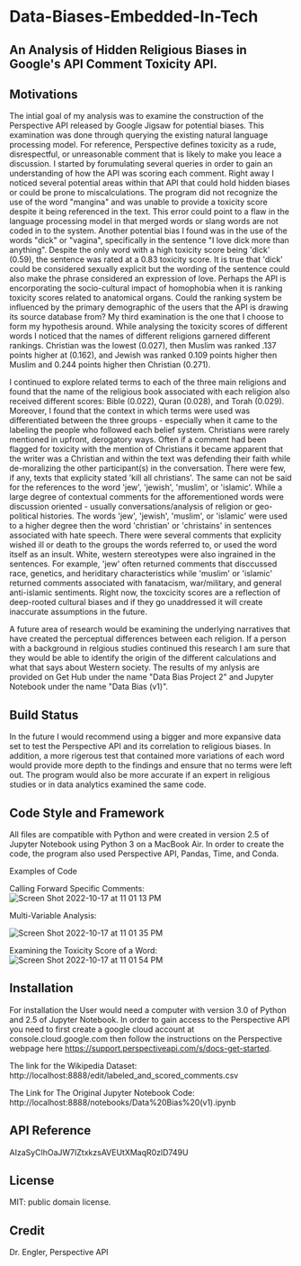 # Data-Biases-Embedded-In-Tech
## An Analysis of Hidden Religious Biases in Google's API Comment Toxicity API. 


## Motivations
The intial goal of my analysis was to examine the construction of the Perspective API released by Google Jigsaw for potential biases. This examination was done through querying the existing natural language processing model. For reference, Perspective defines toxicity as a rude, disrespectful, or unreasonable comment that is likely to make you leace a discussion. I started by forumulating several queries in order to gain an understanding of how the API was scoring each comment. Right away I noticed several potential areas within that API that could hold hidden biases or could be prone to miscalculations. The program did not recognize the use of the word "mangina" and was unable to provide a toxicity score despite it being referenced in the text. This error could point to a flaw in the language processing model in that merged words or slang words are not coded in to the system. Another potential bias I found was in the use of the words "dick" or "vagina", specifically in the sentence "I love dick more than anything". Despite the only word with a high toxicity score being 'dick' (0.59), the sentence was rated at a 0.83 toxicity score. It is true that 'dick' could be considered sexually explicit but the wording of the sentence could also make the phrase considered an expression of love. Perhaps the API is encorporating the socio-cultural impact of homophobia when it is ranking toxicity scores related to anatomical organs. Could the ranking system be influenced by the primary demographic of the users that the API is drawing its source database from? My third examination is the one that I choose to form my hypothesis around. While analysing the toxicity scores of different words I noticed that the names of different religions garnered different rankings. Christian was the lowest (0.027), then Muslim was ranked .137 points higher at (0.162), and Jewish was ranked 0.109 points higher then Muslim and 0.244 points higher then Christian (0.271). 

I continued to explore related terms to each of the three main religions and found that the name of the religious book associated with each religion also received different scores: Bible (0.022), Quran (0.028), and Torah (0.029). Moreover, I found that the context in which terms were used was differentiated between the three groups - especially when it came to the labeling the people who followed each belief system. Christians were rarely mentioned in upfront, derogatory ways. Often if a comment had been flagged for toxicity with the mention of Christians it became apparent that the writer was a Christian and within the text was defending their faith while de-moralizing the other participant(s) in the conversation. There were few, if any, texts that explicity stated 'kill all christians'. The same can not be said for the references to the word 'jew', 'jewish', 'muslim', or 'islamic'. While a large degree of contextual comments for the afforementioned words were discussion oriented - usually conversations/analysis of religion or geo-political histories. The words 'jew', 'jewish', 'muslim', or 'islamic' were used to a higher degree then the word 'christian' or 'christains' in sentences associated with hate speech. There were several comments that explicity wished ill or death to the groups the words referred to, or used the word itself as an insult. White, western stereotypes were also ingrained in the sentences. For example, 'jew' often returned comments that disccussed race, genetics, and heriditary characteristics while 'muslim' or 'islamic' returned comments associated with fanatacism, war/military, and general anti-islamic sentiments. Right now, the toxcicity scores are a reflection of deep-rooted cultural biases and if they go unaddressed it will create inaccurate assumptions in the future. 
  
A future area of research would be examining the underlying narratives that have created the perceptual differences between each religion. If a person with a background in relgious studies continued this research I am sure that they would be able to identify the origin of the different calculations and what that says about Western society. The results of my anlysis are provided on Get Hub under the name "Data Bias Project 2" and Jupyter Notebook under the name "Data Bias (v1)". 

## Build Status
In the future I would recommend using a bigger and more expansive data set to test the Perspective API and its correlation to religious biases. In addition, a more rigerous test that contained more variations of each word would provide more depth to the findings and ensure that no terms were left out. The program would also be more accurate if an expert in religious studies or in data analytics examined the same code. 

## Code Style and Framework 
All files are compatible with Python and were created in version 2.5 of Jupyter Notebook using Python 3 on a MacBook Air. In order to create the code, the program also used Perspective API, Pandas, Time, and Conda. 

Examples of Code

Calling Forward Specific Comments:
![Screen Shot 2022-10-17 at 11 01 13 PM](https://user-images.githubusercontent.com/113537319/196333761-fefd988f-4e9c-49f3-a83e-f2e1cdecf234.png)

Multi-Variable Analysis: 

![Screen Shot 2022-10-17 at 11 01 35 PM](https://user-images.githubusercontent.com/113537319/196334599-c3ad96fe-4f48-4f02-8b85-9032bb12b97b.png)

Examining the Toxicity Score of a Word:
![Screen Shot 2022-10-17 at 11 01 54 PM](https://user-images.githubusercontent.com/113537319/196333798-3d40cdc4-bff2-4ee0-bed6-0d275314c7b4.png)



## Installation

For installation the User would need a computer with version 3.0 of Python and 2.5 of Jupyter Notebook. In order to gain access to the Perspective API you need to first create a google cloud account at console.cloud.google.com then follow the instructions on the Perspective webpage here https://support.perspectiveapi.com/s/docs-get-started. 

The link for the Wikipedia Dataset:
http://localhost:8888/edit/labeled_and_scored_comments.csv

The Link for The Original Jupyter Notebook Code:
http://localhost:8888/notebooks/Data%20Bias%20(v1).ipynb

## API Reference
AIzaSyClhOaJW7IZtxkzsAVEUtXMaqR0zlD749U

## License 
MIT: public domain license. 

## Credit
Dr. Engler, Perspective API


